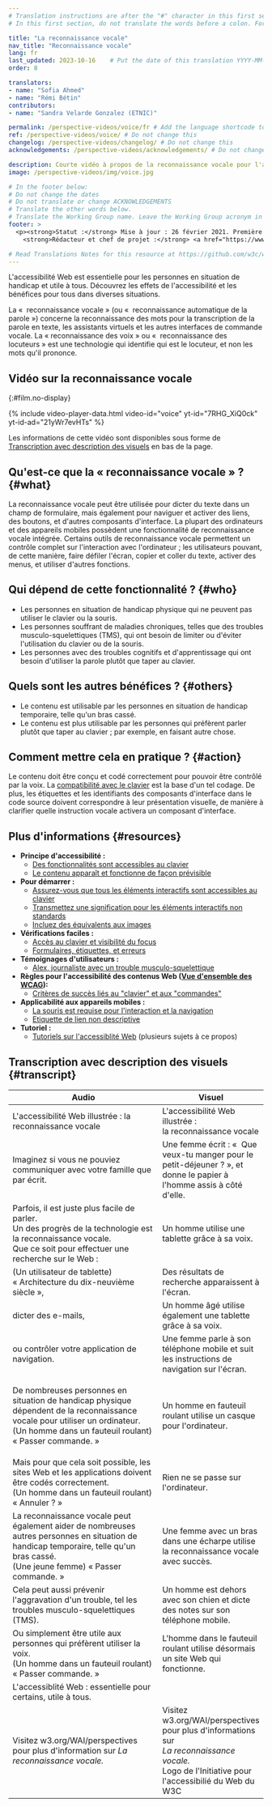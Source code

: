 ```yaml
---
# Translation instructions are after the "#" character in this first section. They are comments that do not show up in the web page. You do not need to translate the instructions after "#".
# In this first section, do not translate the words before a colon. For example, do not translate "title:". Do translate the text after "title:"

title: "La reconnaissance vocale"
nav_title: "Reconnaissance vocale"
lang: fr
last_updated: 2023-10-16    # Put the date of this translation YYYY-MM-DD (with month in the middle)
order: 8

translators:
- name: "Sofia Ahmed"
- name: "Rémi Bétin"
contributors:
- name: "Sandra Velarde Gonzalez (ETNIC)"

permalink: /perspective-videos/voice/fr # Add the language shortcode to the end, with no slash at the end. For example /path/to/file/fr
ref: /perspective-videos/voice/ # Do not change this
changelog: /perspective-videos/changelog/ # Do not change this
acknowledgements: /perspective-videos/acknowledgements/ # Do not change this

description: Courte vidéo à propos de la reconnaissance vocale pour l'accessibilité Web - de quoi s'agit-il, qui en bénéficie, et comment mettre cela en pratique.
image: /perspective-videos/img/voice.jpg

# In the footer below:
# Do not change the dates
# Do not translate or change ACKNOWLEDGEMENTS
# Translate the other words below.
# Translate the Working Group name. Leave the Working Group acronym in English.
footer: >
  <p><strong>Statut :</strong> Mise à jour : 26 février 2021. Première publication en mai 2016. CHANGELOG.<br>
    <strong>Rédacteur et chef de projet :</strong> <a href="https://www.w3.org/People/shadi">Shadi Abou-Zahra</a>. Développé par le <a href="https://www.w3.org/WAI/EO/">Groupe de travail Éducation et Promotion</a> avec le soutien du projet <a href="https://www.w3.org/WAI/DEV/">WAI-DEV</a>, co-financé par la Commission européenne (CE). Mis à jour avec le soutien de la Fondation Ford. ACKNOWLEDGEMENTS.</p>

# Read Translations Notes for this resource at https://github.com/w3c/wai-perspective-videos#readme
---
```


L'accessibilité Web est essentielle pour les personnes en situation de handicap et utile à tous. Découvrez les effets de l'accessibilité et les bénéfices pour tous dans diverses situations.

La «&nbsp; reconnaissance vocale&nbsp;» (ou «&nbsp; reconnaissance automatique de la parole&nbsp;») concerne la reconnaissance des mots pour la transcription de la parole en texte, les assistants virtuels et les autres interfaces de commande vocale. La «&nbsp;reconnaissance des voix&nbsp;» ou «&nbsp; reconnaissance des locuteurs&nbsp;» est une technologie qui identifie qui est le locuteur, et non les mots qu'il prononce.

## Vidéo sur la reconnaissance vocale
{:#film.no-display}

{% include video-player-data.html
    video-id="voice"
    yt-id="7RHG_XiQ0ck"
    yt-id-ad="21yWr7evHTs"
%}

Les informations de cette vidéo sont disponibles sous forme de [Transcription avec description des visuels](#transcript) en bas de la page.

Qu'est-ce que la «&nbsp;reconnaissance vocale&nbsp;» ? {#what}
----------------------------

La reconnaissance vocale peut être utilisée pour dicter du texte dans un champ de formulaire, mais également pour naviguer et activer des liens, des boutons, et d'autres composants d'interface. La plupart des ordinateurs et des appareils mobiles possèdent une fonctionnalité de reconnaissance vocale intégrée. Certains outils de reconnaissance vocale permettent un contrôle complet sur l'interaction avec l'ordinateur&nbsp;; les utilisateurs pouvant, de cette manière, faire défiler l'écran, copier et coller du texte, activer des menus, et utiliser d'autres fonctions.

Qui dépend de cette fonctionnalité ? {#who}
----------------------------

-   Les personnes en situation de handicap physique qui ne peuvent pas utiliser le clavier ou la souris.
-   Les personnes souffrant de maladies chroniques, telles que des troubles musculo-squelettiques (TMS), qui ont besoin de limiter ou d'éviter l'utilisation du clavier ou de la souris.
-   Les personnes avec des troubles cognitifs et d'apprentissage qui ont besoin d'utiliser la parole plutôt que taper au clavier.

Quels sont les autres bénéfices ? {#others}
---------------------------------

-   Le contenu est utilisable par les personnes en situation de handicap temporaire, telle qu'un bras cassé.
-   Le contenu est plus utilisable par les personnes qui préfèrent parler plutôt que taper au clavier&nbsp;; par exemple, en faisant autre chose.

Comment mettre cela en pratique ? {#action}
--------------------------------------

Le contenu doit être conçu et codé correctement pour pouvoir être contrôlé par la voix. La [compatibilité avec le clavier](/perspective-videos/keyboard/) est la base d'un tel codage. De plus, les étiquettes et les identifiants des composants d'interface dans le code source doivent correspondre à leur présentation visuelle, de manière à clarifier quelle instruction vocale activera un composant d'interface.

Plus d'informations {#resources}
----------

-   **Principe d'accessibilité :**
    -   [Des fonctionnalités sont accessibles au clavier](/fundamentals/accessibility-principles/#keyboard) 
    -   [Le contenu apparaît et fonctionne de façon prévisible](/fundamentals/accessibility-principles/#predictable)
-   **Pour démarrer :**
    -   [Assurez-vous que tous les éléments interactifs sont accessibles au clavier](/tips/developing/#ensure-that-all-interactive-elements-are-keyboard-accessible) 
    -   [Transmettez une signification pour les éléments interactifs non standards](/tips/developing/#provide-meaning-for-non-standard-interactive-elements) 
    -   [Incluez des équivalents aux images](/tips/designing/#include-image-and-media-alternatives-in-your-design) 
-   **Vérifications faciles :**
    -   [Accès au clavier et visibilité du focus](/test-evaluate/preliminary/#interaction) 
    -   [Formulaires, étiquettes, et erreurs](/test-evaluate/preliminary/#forms)
-   **Témoignages d'utilisateurs :**
    -   [Alex, journaliste avec un trouble musculo-squelettique](/people-use-web/user-stories/#reporter)
-   **Règles pour l'accessibilité des contenus Web ([Vue d'ensemble des WCAG](/standards-guidelines/wcag/)):**
    -   [Critères de succès liés au "clavier" et aux "commandes"](https://www.w3.org/WAI/WCAG21/quickref/?tags=keyboard%2Ccontrols) 
-   **Applicabilité aux appareils mobiles :**
    -   [La souris est requise pour l'interaction et la navigation](/standards-guidelines/shared-experiences/#mouse) 
    -   [Etiquette de lien non descriptive](/standards-guidelines/shared-experiences/#link-label)
-   **Tutoriel :**
    -   [Tutoriels sur l'accessiblité Web](/tutorials/)
        (plusieurs sujets à ce propos)

## Transcription avec description des visuels {#transcript}

<table>
  <thead>
    <tr>
      <th width="65%">Audio</th>
      <th>Visuel</th>
    </tr>
  </thead>
  <tbody>
    <tr>
      <td>L'accessibilité Web illustrée : la reconnaissance vocale</td>
      <td>L'accessibilité Web illustrée :<br>
        la reconnaissance vocale</td>
    </tr>
    <tr>
      <td>Imaginez si vous ne pouviez communiquer avec votre famille que par écrit.<br></td>
      <td>Une femme écrit : «&nbsp; Que veux-tu manger pour le petit-déjeuner ?&nbsp;», et donne le papier à l'homme assis à côté d'elle.<br></td>
    </tr>
    <tr>
      <td>Parfois, il est juste plus facile de parler.<br>
        Un des progrès de la technologie est la reconnaissance vocale.<br>
        Que ce soit pour effectuer une recherche sur le Web&nbsp;:</td>
      <td>Un homme utilise une tablette grâce à sa voix.</td>
    </tr>
    <tr>
      <td>(Un utilisateur de tablette) «&nbsp;Architecture du dix-neuvième siècle&nbsp;»,</td>
      <td>Des résultats de recherche apparaissent à l'écran.</td>
    </tr>
    <tr>
      <td>dicter des e-mails,</td>
      <td>Un homme âgé utilise également une tablette grâce à sa voix.</td>
    </tr>
    <tr>
      <td>ou contrôler votre application de navigation.</td>
      <td>Une femme parle à son téléphone mobile et suit les instructions de navigation sur l'écran.</td>
    </tr>
    <tr>
      <td><p>De nombreuses personnes en situation de handicap physique dépendent de la reconnaissance vocale pour utiliser un ordinateur.<br>
          (Un homme dans un fauteuil roulant) «&nbsp;Passer commande.&nbsp;»<br>
        </p></td>
      <td>Un homme en fauteuil roulant utilise un casque pour l'ordinateur.</td>
    </tr>
    <tr>
      <td>Mais pour que cela soit possible, les sites Web et les applications doivent être codés correctement.<br>
(Un homme dans un fauteuil roulant) «&nbsp;Annuler&nbsp;?&nbsp;»</td>
      <td>Rien ne se passe sur l'ordinateur.</td>
    </tr>
    <tr>
      <td> La reconnaissance vocale peut également aider de nombreuses autres personnes en situation de handicap temporaire, telle qu'un bras cassé.<br>
(Une jeune femme) «&nbsp;Passer commande.&nbsp;»</td>
      <td>Une femme avec un bras dans une écharpe utilise la reconnaissance vocale avec succès.</td>
    </tr>
    <tr>
      <td>Cela peut aussi prévenir l'aggravation d'un trouble, tel les troubles musculo-squelettiques (TMS).</td>
      <td>Un homme est dehors avec son chien et dicte des notes sur son téléphone mobile.</td>
    </tr>
    <tr>
      <td>Ou simplement être utile aux personnes qui préfèrent utiliser la voix.<br>
        (Un homme dans un fauteuil roulant) «&nbsp;Passer commande.&nbsp;»</td>
      <td>L'homme dans le fauteuil roulant utilise désormais un site Web qui fonctionne.</td>
    </tr>
    <tr>
      <td>L'accessiblité Web : essentielle pour certains, utile à tous.</td>
      <td>&nbsp;</td>
    </tr>
    <tr>
      <td>Visitez w3.org/WAI/perspectives pour plus d'information sur <em>La reconnaissance vocale.</em></td>
      <td>Visitez<br>
        w3.org/WAI/perspectives<br>
        pour plus d'informations sur<br>
        <em>La reconnaissance vocale.</em> <br>
        Logo de l'Initiative pour l'accessibilié du Web du W3C</td>
    </tr>
  </tbody>
</table>
